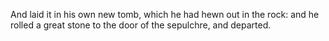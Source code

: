 And laid it in his own new tomb, which he had hewn out in the rock: and he rolled a great stone to the door of the sepulchre, and departed.
